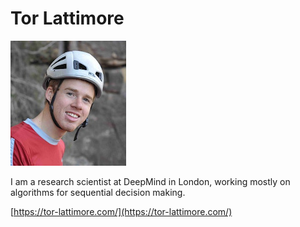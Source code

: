 # Tor Lattimore

![Photo](img/tlattimore.jpg)

I am a research scientist at DeepMind in London, working mostly on algorithms for sequential decision making. 

[https://tor-lattimore.com/](https://tor-lattimore.com/)

